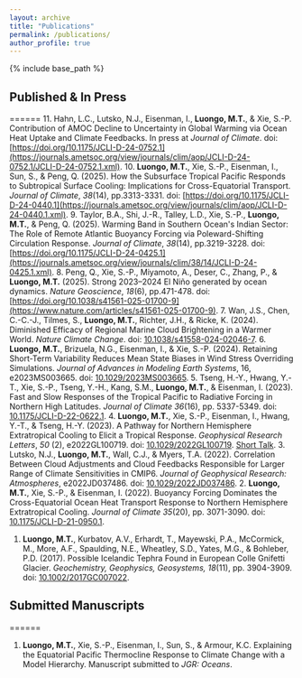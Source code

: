 ```yaml
---
layout: archive
title: "Publications"
permalink: /publications/
author_profile: true
---
```


{% include base_path %}

## Published & In Press 
======
11. Hahn, L.C., Lutsko, N.J., Eisenman, I., <b>Luongo, M.T.</b>, & Xie, S.-P. Contribution of AMOC Decline to Uncertainty in Global Warming via Ocean Heat Uptake and Climate Feedbacks. In press at <em>Journal of Climate</em>. doi: [https://doi.org/10.1175/JCLI-D-24-0752.1](https://journals.ametsoc.org/view/journals/clim/aop/JCLI-D-24-0752.1/JCLI-D-24-0752.1.xml).
10. <b>Luongo, M.T.</b>, Xie, S.-P., Eisenman, I., Sun, S., & Peng, Q. (2025). How the Subsurface Tropical Pacific Responds to Subtropical Surface Cooling: Implications for Cross-Equatorial Transport. <em> Journal of Climate</em>, <em>38</em>(14), pp.3313-3331. doi: [https://doi.org/10.1175/JCLI-D-24-0440.1](https://journals.ametsoc.org/view/journals/clim/aop/JCLI-D-24-0440.1.xml).
9. Taylor, B.A., Shi, J.-R., Talley, L.D., Xie, S.-P., <b>Luongo, M.T.</b>, & Peng, Q. (2025). Warming Band in Southern Ocean's Indian Sector: The Role of Remote Atlantic Buoyancy Forcing via Poleward-Shifting Circulation Response. <em> Journal of Climate</em>, <em>38</em>(14), pp.3219-3228. doi: [https://doi.org/10.1175/JCLI-D-24-0425.1](https://journals.ametsoc.org/view/journals/clim/38/14/JCLI-D-24-0425.1.xml).
8. Peng, Q., Xie, S.-P., Miyamoto, A., Deser, C., Zhang, P., & <b>Luongo, M.T.</b> (2025). Strong 2023–2024 El Niño generated by ocean dynamics. <em>Nature Geoscience</em>, <em>18</em>(6), pp.471-478. doi: [https://doi.org/10.1038/s41561-025-01700-9](https://www.nature.com/articles/s41561-025-01700-9). 
7. Wan, J.S., Chen, C.-C.-J., Tilmes, S., <b>Luongo, M.T.</b>, Richter, J.H., & Ricke, K. (2024). Diminished Efficacy of Regional Marine Cloud Brightening in a Warmer World. <em>Nature Climate Change</em>. doi: [10.1038/s41558-024-02046-7](https://www.nature.com/articles/s41558-024-02046-7).
6. <b>Luongo, M.T.</b>, Brizuela, N.G., Eisenman, I., & Xie, S.-P. (2024). Retaining Short-Term Variability Reduces Mean State Biases in Wind Stress Overriding Simulations. <em>Journal of Advances in Modeling Earth Systems</em>, 16, e2023MS003665. doi: [10.1029/2023MS003665](https://agupubs.onlinelibrary.wiley.com/doi/10.1029/2023MS003665).
5. Tseng, H.-Y., Hwang, Y.-T., Xie, S.-P., Tseng, Y.-H., Kang, S.M., <b>Luongo, M.T.</b>, & Eisenman, I. (2023). Fast and Slow Responses of the Tropical Pacific to Radiative Forcing in Northern High Latitudes. <em>Journal of Climate 36</em>(16), pp. 5337-5349. doi: [10.1175/JCLI-D-22-0622.1](https://journals.ametsoc.org/view/journals/clim/aop/JCLI-D-22-0622.1/JCLI-D-22-0622.1.xml).
4. <b>Luongo, M.T.</b>, Xie, S.-P., Eisenman, I., Hwang, Y.-T., & Tseng, H.-Y. (2023). A Pathway for Northern Hemisphere Extratropical Cooling to Elicit a Tropical Response. <em>Geophysical Research Letters</em>, <em>50</em> (2), e2022GL100719. doi: [10.1029/2022GL100719](https://agupubs.onlinelibrary.wiley.com/doi/10.1029/2022GL100719). [Short Talk](https://www.youtube.com/watch?v=FhT1XuNsLA0).
3. Lutsko, N.J., <b>Luongo, M.T.</b>, Wall, C.J., & Myers, T.A. (2022). Correlation Between Cloud Adjustments and Cloud Feedbacks Responsible for Larger Range of Climate Sensitivities in CMIP6. <em>Journal of Geophysical Research: Atmospheres</em>, e2022JD037486. doi: [10.1029/2022JD037486](https://agupubs.onlinelibrary.wiley.com/doi/10.1029/2022JD037486).
2. <b>Luongo, M.T.</b>, Xie, S.-P., & Eisenman, I. (2022). Buoyancy Forcing Dominates the Cross-Equatorial Ocean Heat Transport Response to Northern Hemisphere Extratropical Cooling. <em>Journal of Climate 35</em>(20), pp. 3071-3090. doi: [10.1175/JCLI-D-21-0950.1](https://doi.org/10.1175/JCLI-D-21-0950.1).
1. <b>Luongo, M.T.</b>, Kurbatov, A.V., Erhardt, T., Mayewski, P.A., McCormick, M., More, A.F., Spaulding, N.E., Wheatley, S.D., Yates, M.G., & Bohleber, P.D. (2017). Possible Icelandic Tephra Found in European Colle Gnifetti Glacier. <em>Geochemistry, Geophysics, Geosystems, 18</em>(11), pp. 3904-3909. doi: [10.1002/2017GC007022](https://agupubs.onlinelibrary.wiley.com/doi/full/10.1002/2017GC007022).

## Submitted Manuscripts
====== 
1. <b>Luongo, M.T.</b>, Xie, S.-P., Eisenman, I., Sun, S., & Armour, K.C. Explaining the Equatorial Pacific Thermocline Response to Climate Change with a Model Hierarchy. Manuscript submitted to <em>JGR: Oceans</em>.

